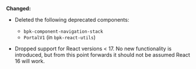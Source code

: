 **Changed:**
- Deleted the following deprecated components:
  - `bpk-component-navigation-stack`
  - `PortalV1` (in `bpk-react-utils`)

- Dropped support for React versions < 17. No new functionality is introduced, but from this point forwards it should not be assumed React 16 will work.
